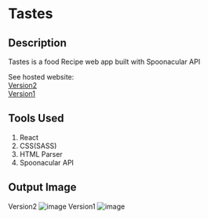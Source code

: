 # Tastes
## Description 
Tastes is a food Recipe web app built with Spoonacular API

See hosted website:<br>
[Version2](https://tastes-recipe.netlify.app)<br>
[Version1](http://coder636.pythonanywhere.com/)

## Tools Used
1. React
2. CSS(SASS)
3. HTML Parser
4. Spoonacular API

## Output Image

Version2
![image](https://github.com/code-lover636/TASTES-FoodRecipeApp-API_Based/assets/77882744/1243ee07-c023-44b2-8efd-4c69c75480c9)
Version1
![image](https://user-images.githubusercontent.com/77882744/183363053-0593fd31-8f90-490a-8dbe-d25a10a2f61d.png)

